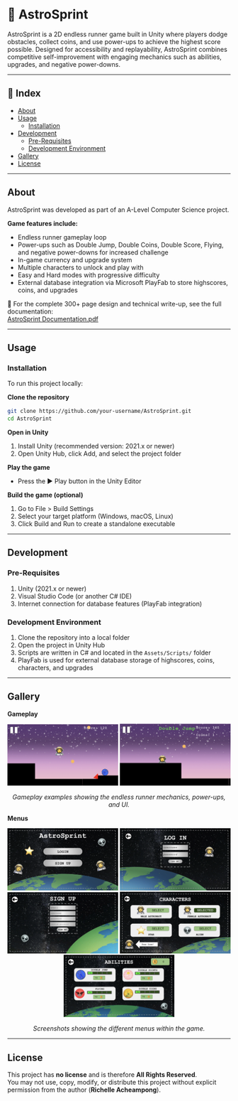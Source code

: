 # 🚀 AstroSprint

AstroSprint is a 2D endless runner game built in Unity where players dodge obstacles, collect coins, and use power-ups to achieve the highest score possible. Designed for accessibility and replayability, AstroSprint combines competitive self-improvement with engaging mechanics such as abilities, upgrades, and negative power-downs.

---

## 📑 Index
- [About](#about)  
- [Usage](#usage)  
  - [Installation](#installation)  
- [Development](#development)  
  - [Pre-Requisites](#pre-requisites)  
  - [Development Environment](#development-environment)  
- [Gallery](#gallery)  
- [License](#license)  

---

## About
AstroSprint was developed as part of an A-Level Computer Science project.  

**Game features include:**  
- Endless runner gameplay loop  
- Power-ups such as Double Jump, Double Coins, Double Score, Flying, and negative power-downs for increased challenge  
- In-game currency and upgrade system  
- Multiple characters to unlock and play with  
- Easy and Hard modes with progressive difficulty  
- External database integration via Microsoft PlayFab to store highscores, coins, and upgrades  

📄 For the complete 300+ page design and technical write-up, see the full documentation:  
[AstroSprint Documentation.pdf](astrosprint%20docs.pdf)  

---

## Usage

### Installation
To run this project locally:  

**Clone the repository**
```bash
git clone https://github.com/your-username/AstroSprint.git
cd AstroSprint
```
**Open in Unity**  
1. Install Unity (recommended version: 2021.x or newer)  
2. Open Unity Hub, click Add, and select the project folder  

**Play the game**  
- Press the ▶️ Play button in the Unity Editor  

**Build the game (optional)**  
1. Go to File > Build Settings  
2. Select your target platform (Windows, macOS, Linux)  
3. Click Build and Run to create a standalone executable  

---

## Development

### Pre-Requisites
1. Unity (2021.x or newer)  
2. Visual Studio Code (or another C# IDE)  
3. Internet connection for database features (PlayFab integration)  

### Development Environment
1. Clone the repository into a local folder  
2. Open the project in Unity Hub  
3. Scripts are written in C# and located in the `Assets/Scripts/` folder  
4. PlayFab is used for external database storage of highscores, coins, characters, and upgrades  

---

## Gallery

**Gameplay** 
<p align="center">
  <img src="screenshots/gameplay1.png" alt="Gameplay Screenshot 1" width="250"/>
  <img src="screenshots/gameplay2.png" alt="Gameplay Screenshot 2" width="250"/>
</p>

<p align="center">
  <em>Gameplay examples showing the endless runner mechanics, power-ups, and UI.</em>
</p>

**Menus**
<p align="center">
  <img src="screenshots/main menu.png" alt="Main Menu Screenshot" width="250"/>
  <img src="screenshots/login menu.png" alt="Login Menu Screenshot" width="250"/>
  <img src="screenshots/sign up menu.png" alt="Sign Up Menu Screenshot" width="250"/>
  <img src="screenshots/character menu.png" alt="Character Menu Screenshot" width="250"/>
  <img src="screenshots/abilities menu.png" alt="Abilities Menu Screenshot" width="250"/>
</p>

<p align="center">
  <em>Screenshots showing the different menus within the game.</em>
</p>

---

## License

This project has **no license** and is therefore **All Rights Reserved**.  
You may not use, copy, modify, or distribute this project without explicit permission from the author (**Richelle Acheampong**).
